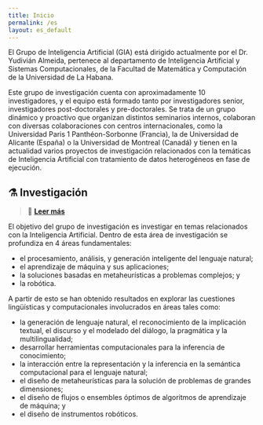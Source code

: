 ```yaml
---
title: Inicio
permalink: /es
layout: es_default
---
```


El Grupo de Inteligencia Artificial (GIA) está dirigido actualmente por el Dr. Yudivián Almeida, pertenece al departamento de Inteligencia Artificial y Sistemas Computacionales, de la Facultad de Matemática y Computación de la Universidad de La Habana.

Este grupo de investigación cuenta con aproximadamente 10 investigadores, y el equipo está formado tanto por investigadores senior, investigadores post-doctorales y pre-doctorales. Se trata de un grupo dinámico y proactivo que organizan distintos seminarios internos, colaboran con diversas colaboraciones con centros internacionales, como la Universidad Paris 1 Panthéon-Sorbonne (Francia), la de Universidad de Alicante (España) o la Universidad de Montreal (Canadá) y tienen en la actualidad varios proyectos de investigación relacionados con la temáticas de Inteligencia Artificial con tratamiento de datos heterogéneos en fase de ejecución.

## ⚗️ Investigación

> 🔎 [**Leer más**](/es/research)

El objetivo del grupo de investigación es investigar en temas relacionados con la Inteligencia Artificial. Dentro de esta área de investigación se profundiza en 4 áreas fundamentales:

- el procesamiento, análisis, y generación inteligente del lenguaje natural;
- el aprendizaje de máquina y sus aplicaciones;
- la soluciones basadas en metaheurísticas a problemas complejos; y
- la robótica.

A partir de esto se han obtenido resultados en explorar las cuestiones lingüísticas y computacionales involucrados en áreas tales como:

- la generación de lenguaje natural, el reconocimiento de la implicación textual, el discurso y el modelado del diálogo, la
pragmática y la multilingualidad;
- desarrollar herramientas computacionales para la inferencia de conocimiento;
- la interacción entre la representación y la inferencia en la semántica computacional para el lenguaje natural;
- el diseño de metaheurísticas para la solución de problemas de grandes dimensiones;
- el diseño de flujos o ensembles óptimos de algoritmos de aprendizaje de máquina; y
- el diseño de instrumentos robóticos.

